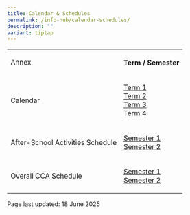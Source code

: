 ```yaml
---
title: Calendar & Schedules
permalink: /info-hub/calendar-schedules/
description: ""
variant: tiptap
---
```

<table style="minWidth: 50px">
<colgroup>
<col>
<col>
</colgroup>
<tbody>
<tr>
<td rowspan="1" colspan="1">
<p>Annex</p>
</td>
<th rowspan="1" colspan="1">
<p>Term / Semester</p>
</th>
</tr>
<tr>
<td rowspan="1" colspan="1">
<p>Calendar</p>
</td>
<td rowspan="1" colspan="1">
<p><a href="https://drive.google.com/drive/folders/13TSl3v5NLQiS5Ur9VfKthXInOY-f7Wdh?usp=sharing" rel="noopener" target="_blank">Term 1</a>
<br><a href="https://drive.google.com/drive/folders/1YskAHYKgol0KieuSZ3zxFEuwr8DVHF04?usp=sharing" rel="noopener nofollow" target="_blank">Term 2</a>
<br><a href="https://drive.google.com/drive/folders/1UWsu77afqc5YqBuFuLA1AGa2WeRg1nlG?usp=sharing" rel="noopener nofollow" target="_blank">Term 3</a>
<br>Term 4</p>
</td>
</tr>
<tr>
<td rowspan="1" colspan="1">
<p>After-School Activities Schedule</p>
</td>
<td rowspan="1" colspan="1">
<p><a href="https://drive.google.com/file/d/12AfYLjXLBMKBU8PON2Ly9p2cssZZ-v7T/view?usp=sharing" rel="noopener nofollow" target="_blank">Semester 1</a>
<br><a href="https://drive.google.com/file/d/1l0De9GmLgNMBKFI0fV8DGJt554-8uc8b/view?usp=sharing" rel="noopener nofollow" target="_blank">Semester 2</a>
</p>
</td>
</tr>
<tr>
<td rowspan="1" colspan="1">
<p>Overall CCA Schedule</p>
</td>
<td rowspan="1" colspan="1">
<p><a href="https://drive.google.com/file/d/1Zuf2Z4TOYOmEjmz1SRMEfMfOdiGKJm8U/view?usp=sharing" rel="noopener nofollow" target="_blank">Semester 1</a>
<br><a href="https://drive.google.com/file/d/1uQyIk71RC82V4RIHUZ9C1-3SirdV7FJs/view?usp=sharing" rel="noopener nofollow" target="_blank">Semester 2</a>
</p>
</td>
</tr>
</tbody>
</table>
<p></p>
<p></p>
<p>Page last updated: 18 June 2025</p>